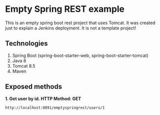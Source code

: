 # Empty Spring REST example

This is an empty spring boot rest project that uses Tomcat. It was created just to explain a Jenkins deployment. It is not a template project!
 
## Technologies

1. Spring Boot (spring-boot-starter-web, spring-boot-starter-tomcat)
2. Java 8
3. Tomcat 8.5
4. Maven
 
## Exposed methods

**1. Get user by id. HTTP Method: GET**
```
http://localhost:8091/emptyspringrest/users/1
```
